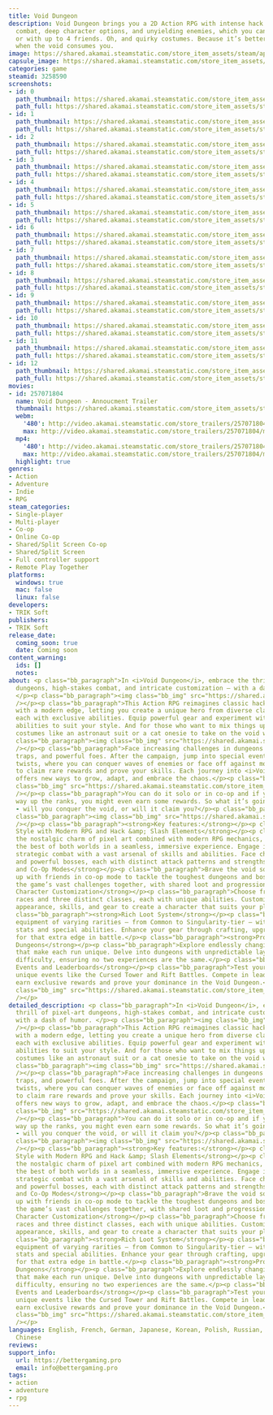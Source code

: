```yaml
---
title: Void Dungeon
description: Void Dungeon brings you a 2D Action RPG with intense hack &amp; slash
  combat, deep character options, and unyielding enemies, which you can face solo
  or with up to 4 friends. Oh, and quirky costumes. Because it’s better to look good
  when the void consumes you.
image: https://shared.akamai.steamstatic.com/store_item_assets/steam/apps/3258590/header.jpg?t=1732207772
capsule_image: https://shared.akamai.steamstatic.com/store_item_assets/steam/apps/3258590/55ac4d4d942e347eafdb7b1ef992ea86a121fab0/capsule_231x87.jpg?t=1732207772
categories: game
steamid: 3258590
screenshots:
- id: 0
  path_thumbnail: https://shared.akamai.steamstatic.com/store_item_assets/steam/apps/3258590/ss_c40102d2e1ccec8aed2ade666a5ff9bbd18aec94.600x338.jpg?t=1732207772
  path_full: https://shared.akamai.steamstatic.com/store_item_assets/steam/apps/3258590/ss_c40102d2e1ccec8aed2ade666a5ff9bbd18aec94.1920x1080.jpg?t=1732207772
- id: 1
  path_thumbnail: https://shared.akamai.steamstatic.com/store_item_assets/steam/apps/3258590/ss_d81117f83c56e86689d57412650168f6ff981919.600x338.jpg?t=1732207772
  path_full: https://shared.akamai.steamstatic.com/store_item_assets/steam/apps/3258590/ss_d81117f83c56e86689d57412650168f6ff981919.1920x1080.jpg?t=1732207772
- id: 2
  path_thumbnail: https://shared.akamai.steamstatic.com/store_item_assets/steam/apps/3258590/ss_b6b8ca3e60a5a17463a9a543fc746ecadc6affac.600x338.jpg?t=1732207772
  path_full: https://shared.akamai.steamstatic.com/store_item_assets/steam/apps/3258590/ss_b6b8ca3e60a5a17463a9a543fc746ecadc6affac.1920x1080.jpg?t=1732207772
- id: 3
  path_thumbnail: https://shared.akamai.steamstatic.com/store_item_assets/steam/apps/3258590/ss_16576a03ce5171da9f99a5532243edd29ce2ae6d.600x338.jpg?t=1732207772
  path_full: https://shared.akamai.steamstatic.com/store_item_assets/steam/apps/3258590/ss_16576a03ce5171da9f99a5532243edd29ce2ae6d.1920x1080.jpg?t=1732207772
- id: 4
  path_thumbnail: https://shared.akamai.steamstatic.com/store_item_assets/steam/apps/3258590/ss_4cbba4cd7c664246a1e187d80a1795e859434a7d.600x338.jpg?t=1732207772
  path_full: https://shared.akamai.steamstatic.com/store_item_assets/steam/apps/3258590/ss_4cbba4cd7c664246a1e187d80a1795e859434a7d.1920x1080.jpg?t=1732207772
- id: 5
  path_thumbnail: https://shared.akamai.steamstatic.com/store_item_assets/steam/apps/3258590/ss_2591a054d410c4e30fc1005e55aee6a90c7455fc.600x338.jpg?t=1732207772
  path_full: https://shared.akamai.steamstatic.com/store_item_assets/steam/apps/3258590/ss_2591a054d410c4e30fc1005e55aee6a90c7455fc.1920x1080.jpg?t=1732207772
- id: 6
  path_thumbnail: https://shared.akamai.steamstatic.com/store_item_assets/steam/apps/3258590/ss_9a1c88e7a786d5d7003f57ee282ee0ffbf0f0b42.600x338.jpg?t=1732207772
  path_full: https://shared.akamai.steamstatic.com/store_item_assets/steam/apps/3258590/ss_9a1c88e7a786d5d7003f57ee282ee0ffbf0f0b42.1920x1080.jpg?t=1732207772
- id: 7
  path_thumbnail: https://shared.akamai.steamstatic.com/store_item_assets/steam/apps/3258590/ss_6d59c02f2489ebb7dbf089065976e2a6315a9be1.600x338.jpg?t=1732207772
  path_full: https://shared.akamai.steamstatic.com/store_item_assets/steam/apps/3258590/ss_6d59c02f2489ebb7dbf089065976e2a6315a9be1.1920x1080.jpg?t=1732207772
- id: 8
  path_thumbnail: https://shared.akamai.steamstatic.com/store_item_assets/steam/apps/3258590/ss_a1ccf835161d0daa8f15fa8ebb7629a4d28d4574.600x338.jpg?t=1732207772
  path_full: https://shared.akamai.steamstatic.com/store_item_assets/steam/apps/3258590/ss_a1ccf835161d0daa8f15fa8ebb7629a4d28d4574.1920x1080.jpg?t=1732207772
- id: 9
  path_thumbnail: https://shared.akamai.steamstatic.com/store_item_assets/steam/apps/3258590/ss_c920318d1ad06b7946e297c95d526dd9f65c1303.600x338.jpg?t=1732207772
  path_full: https://shared.akamai.steamstatic.com/store_item_assets/steam/apps/3258590/ss_c920318d1ad06b7946e297c95d526dd9f65c1303.1920x1080.jpg?t=1732207772
- id: 10
  path_thumbnail: https://shared.akamai.steamstatic.com/store_item_assets/steam/apps/3258590/ss_795394348126d636bbfe683490b980dae673c85e.600x338.jpg?t=1732207772
  path_full: https://shared.akamai.steamstatic.com/store_item_assets/steam/apps/3258590/ss_795394348126d636bbfe683490b980dae673c85e.1920x1080.jpg?t=1732207772
- id: 11
  path_thumbnail: https://shared.akamai.steamstatic.com/store_item_assets/steam/apps/3258590/ss_b3800900d59023cf1fb23a6077252924597ff402.600x338.jpg?t=1732207772
  path_full: https://shared.akamai.steamstatic.com/store_item_assets/steam/apps/3258590/ss_b3800900d59023cf1fb23a6077252924597ff402.1920x1080.jpg?t=1732207772
- id: 12
  path_thumbnail: https://shared.akamai.steamstatic.com/store_item_assets/steam/apps/3258590/ss_84e1d6eae64d46694f92c839dd2e6ae8c06093b2.600x338.jpg?t=1732207772
  path_full: https://shared.akamai.steamstatic.com/store_item_assets/steam/apps/3258590/ss_84e1d6eae64d46694f92c839dd2e6ae8c06093b2.1920x1080.jpg?t=1732207772
movies:
- id: 257071804
  name: Void Dungeon - Annoucment Trailer
  thumbnail: https://shared.akamai.steamstatic.com/store_item_assets/steam/apps/257071804/da4e34092848f912f359e431ca52c1552cd6340f/movie_600x337.jpg?t=1732207765
  webm:
    '480': http://video.akamai.steamstatic.com/store_trailers/257071804/movie480_vp9.webm?t=1732207765
    max: http://video.akamai.steamstatic.com/store_trailers/257071804/movie_max_vp9.webm?t=1732207765
  mp4:
    '480': http://video.akamai.steamstatic.com/store_trailers/257071804/movie480.mp4?t=1732207765
    max: http://video.akamai.steamstatic.com/store_trailers/257071804/movie_max.mp4?t=1732207765
  highlight: true
genres:
- Action
- Adventure
- Indie
- RPG
steam_categories:
- Single-player
- Multi-player
- Co-op
- Online Co-op
- Shared/Split Screen Co-op
- Shared/Split Screen
- Full controller support
- Remote Play Together
platforms:
  windows: true
  mac: false
  linux: false
developers:
- TRIK Soft
publishers:
- TRIK Soft
release_date:
  coming_soon: true
  date: Coming soon
content_warning:
  ids: []
  notes:
about: <p class="bb_paragraph">In <i>Void Dungeon</i>, embrace the thrill of pixel-art
  dungeons, high-stakes combat, and intricate customization – with a dash of humor.
  </p><p class="bb_paragraph"><img class="bb_img" src="https://shared.akamai.steamstatic.com/store_item_assets/steam/apps/3258590/extras/Choose_Steam.gif?t=1732207772"
  /></p><p class="bb_paragraph">This Action RPG reimagines classic hack &amp; slash
  with a modern edge, letting you create a unique hero from diverse classes and races,
  each with exclusive abilities. Equip powerful gear and experiment with countless
  abilities to suit your style. And for those who want to mix things up, explore fun
  costumes like an astronaut suit or a cat onesie to take on the void with a smile.</p><p
  class="bb_paragraph"><img class="bb_img" src="https://shared.akamai.steamstatic.com/store_item_assets/steam/apps/3258590/extras/RPG_Steam-ezgif.com-crop.gif?t=1732207772"
  /></p><p class="bb_paragraph">Face increasing challenges in dungeons full of secrets,
  traps, and powerful foes. After the campaign, jump into special events with new
  twists, where you can conquer waves of enemies or face off against monstrous bosses
  to claim rare rewards and prove your skills. Each journey into <i>Void Dungeon</i>
  offers new ways to grow, adapt, and embrace the chaos.</p><p class="bb_paragraph"><img
  class="bb_img" src="https://shared.akamai.steamstatic.com/store_item_assets/steam/apps/3258590/extras/Characters_Steam.gif?t=1732207772"
  /></p><p class="bb_paragraph">You can do it solo or in co-op and if you fight your
  way up the ranks, you might even earn some rewards. So what it’s going to be like
  - will you conquer the void, or will it claim you?</p><p class="bb_paragraph"></p><p
  class="bb_paragraph"><img class="bb_img" src="https://shared.akamai.steamstatic.com/store_item_assets/steam/apps/3258590/extras/Coop_Steam-ezgif.com-crop.gif?t=1732207772"
  /></p><p class="bb_paragraph"><strong>Key features:</strong></p><p class="bb_paragraph"><strong>Pixel-Art
  Style with Modern RPG and Hack &amp; Slash Elements</strong></p><p class="bb_paragraph">Enjoy
  the nostalgic charm of pixel art combined with modern RPG mechanics, bringing you
  the best of both worlds in a seamless, immersive experience. Engage in fast-paced,
  strategic combat with a vast arsenal of skills and abilities. Face challenging enemies
  and powerful bosses, each with distinct attack patterns and strengths.</p><p class="bb_paragraph"><strong>Single-Player
  and Co-Op Modes</strong></p><p class="bb_paragraph">Brave the void solo or team
  up with friends in co-op mode to tackle the toughest dungeons and bosses. Experience
  the game’s vast challenges together, with shared loot and progression.</p><p class="bb_paragraph"><strong>Deep
  Character Customization</strong></p><p class="bb_paragraph">Choose from multiple
  races and three distinct classes, each with unique abilities. Customize your hero’s
  appearance, skills, and gear to create a character that suits your playstyle perfectly.</p><p
  class="bb_paragraph"><strong>Rich Loot System</strong></p><p class="bb_paragraph">Discover
  equipment of varying rarities – from Common to Singularity-tier – with randomized
  stats and special abilities. Enhance your gear through crafting, upgrades, and enchanting
  for that extra edge in battle.</p><p class="bb_paragraph"><strong>Procedurally Generated
  Dungeons</strong></p><p class="bb_paragraph">Explore endlessly changing environments
  that make each run unique. Delve into dungeons with unpredictable layouts and increasing
  difficulty, ensuring no two experiences are the same.</p><p class="bb_paragraph"><strong>Challenging
  Events and Leaderboards</strong></p><p class="bb_paragraph">Test your skills in
  unique events like the Cursed Tower and Rift Battles. Compete in leaderboards to
  earn exclusive rewards and prove your dominance in the Void Dungeon.</p><p class="bb_paragraph"><img
  class="bb_img" src="https://shared.akamai.steamstatic.com/store_item_assets/steam/apps/3258590/extras/bags.png?t=1732207772"
  /></p>
detailed_description: <p class="bb_paragraph">In <i>Void Dungeon</i>, embrace the
  thrill of pixel-art dungeons, high-stakes combat, and intricate customization –
  with a dash of humor. </p><p class="bb_paragraph"><img class="bb_img" src="https://shared.akamai.steamstatic.com/store_item_assets/steam/apps/3258590/extras/Choose_Steam.gif?t=1732207772"
  /></p><p class="bb_paragraph">This Action RPG reimagines classic hack &amp; slash
  with a modern edge, letting you create a unique hero from diverse classes and races,
  each with exclusive abilities. Equip powerful gear and experiment with countless
  abilities to suit your style. And for those who want to mix things up, explore fun
  costumes like an astronaut suit or a cat onesie to take on the void with a smile.</p><p
  class="bb_paragraph"><img class="bb_img" src="https://shared.akamai.steamstatic.com/store_item_assets/steam/apps/3258590/extras/RPG_Steam-ezgif.com-crop.gif?t=1732207772"
  /></p><p class="bb_paragraph">Face increasing challenges in dungeons full of secrets,
  traps, and powerful foes. After the campaign, jump into special events with new
  twists, where you can conquer waves of enemies or face off against monstrous bosses
  to claim rare rewards and prove your skills. Each journey into <i>Void Dungeon</i>
  offers new ways to grow, adapt, and embrace the chaos.</p><p class="bb_paragraph"><img
  class="bb_img" src="https://shared.akamai.steamstatic.com/store_item_assets/steam/apps/3258590/extras/Characters_Steam.gif?t=1732207772"
  /></p><p class="bb_paragraph">You can do it solo or in co-op and if you fight your
  way up the ranks, you might even earn some rewards. So what it’s going to be like
  - will you conquer the void, or will it claim you?</p><p class="bb_paragraph"></p><p
  class="bb_paragraph"><img class="bb_img" src="https://shared.akamai.steamstatic.com/store_item_assets/steam/apps/3258590/extras/Coop_Steam-ezgif.com-crop.gif?t=1732207772"
  /></p><p class="bb_paragraph"><strong>Key features:</strong></p><p class="bb_paragraph"><strong>Pixel-Art
  Style with Modern RPG and Hack &amp; Slash Elements</strong></p><p class="bb_paragraph">Enjoy
  the nostalgic charm of pixel art combined with modern RPG mechanics, bringing you
  the best of both worlds in a seamless, immersive experience. Engage in fast-paced,
  strategic combat with a vast arsenal of skills and abilities. Face challenging enemies
  and powerful bosses, each with distinct attack patterns and strengths.</p><p class="bb_paragraph"><strong>Single-Player
  and Co-Op Modes</strong></p><p class="bb_paragraph">Brave the void solo or team
  up with friends in co-op mode to tackle the toughest dungeons and bosses. Experience
  the game’s vast challenges together, with shared loot and progression.</p><p class="bb_paragraph"><strong>Deep
  Character Customization</strong></p><p class="bb_paragraph">Choose from multiple
  races and three distinct classes, each with unique abilities. Customize your hero’s
  appearance, skills, and gear to create a character that suits your playstyle perfectly.</p><p
  class="bb_paragraph"><strong>Rich Loot System</strong></p><p class="bb_paragraph">Discover
  equipment of varying rarities – from Common to Singularity-tier – with randomized
  stats and special abilities. Enhance your gear through crafting, upgrades, and enchanting
  for that extra edge in battle.</p><p class="bb_paragraph"><strong>Procedurally Generated
  Dungeons</strong></p><p class="bb_paragraph">Explore endlessly changing environments
  that make each run unique. Delve into dungeons with unpredictable layouts and increasing
  difficulty, ensuring no two experiences are the same.</p><p class="bb_paragraph"><strong>Challenging
  Events and Leaderboards</strong></p><p class="bb_paragraph">Test your skills in
  unique events like the Cursed Tower and Rift Battles. Compete in leaderboards to
  earn exclusive rewards and prove your dominance in the Void Dungeon.</p><p class="bb_paragraph"><img
  class="bb_img" src="https://shared.akamai.steamstatic.com/store_item_assets/steam/apps/3258590/extras/bags.png?t=1732207772"
  /></p>
languages: English, French, German, Japanese, Korean, Polish, Russian, Simplified
  Chinese
reviews:
support_info:
  url: https://bettergaming.pro
  email: info@bettergaming.pro
tags:
- action
- adventure
- rpg
---
```


